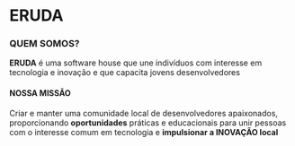 # ERUDA

### QUEM SOMOS?

**ERUDA** é uma software house que une indivíduos com interesse em tecnologia e inovação e que capacita jovens desenvolvedores

#### NOSSA MISSÃO

Criar e manter uma comunidade local de desenvolvedores apaixonados, proporcionando **oportunidades** práticas e educacionais para unir pessoas com o interesse comum em tecnologia e **impulsionar a INOVAÇÃO local** 

